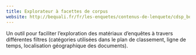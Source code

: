 ```yaml
---
title: Explorateur à facettes de corpus
website: http://bequali.fr/fr/les-enquetes/contenus-de-lenquete/cdsp_bq_s5/
---
```


Un outil pour faciliter l’exploration des matériaux d’enquêtes à travers différentes filtres (catégories utilisées dans le plan de classement, ligne de temps, localisation géographique des documents).

